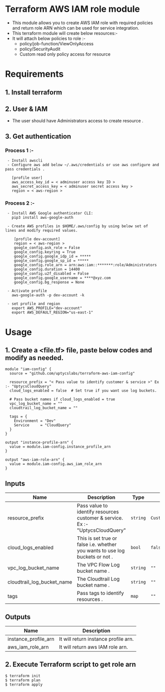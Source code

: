 # Terraform AWS IAM role module

* This module allows you to create AWS IAM role with required policies and return role ARN which can be used for service integration.
* This terraform module will create below resources:-
* It will attach below policies to role :-
  * policy/job-function/ViewOnlyAccess
  * policy/SecurityAudit
  * Custom read only policy access for resource


# Requirements

## 1. Install terraform

## 2. User & IAM 

- The user should have Administrators access to create resource .

## 3. Get authentication

### Process 1 :-

```
 - Install awscli
 - Configure aws add below ~/.aws/credentials or use aws configure and pass credentials .
   
   [profile user]
   aws_access_key_id = < adminuser access key ID >
   aws_secret_access_key = < adminuser secret access key >
   region = < aws-region >

```

### Process 2 :-

```
 - Install AWS Google authenticator CLI:
   pip3 install aws-google-auth
   
 - Create AWS profiles in $HOME/.aws/config by using below set of lines and modify required values.
 
    [profile dev-account]
    region = < aws-region >
    google_config.ask_role = False
    google_config.keyring = True
    google_config.google_idp_id = *****
    google_config.google_sp_id = *****
    google_config.role_arn = arn:aws:iam::*******:role/Administrators
    google_config.duration = 14400
    google_config.u2f_disabled = False
    google_config.google_username = ****@xyz.com
    google_config.bg_response = None

 - Activate profile  
   aws-google-auth -p dev-account -k
   
 - set profile and region  
   export AWS_PROFILE="dev-account"
   export AWS_DEFAULT_REGION="us-east-1"

```

# Usage

## 1. Create a <file.tf> file, paste below codes and modify as needed. 

```
module "iam-config" {
  source = "github.com/uptycslabs/terraform-aws-iam-config"
    
  resource_prefix = "< Pass value to identify customer & service >" Ex :- "UptycsCloudQuery"
  cloud_logs_enabled = false  # Set true if you want use log buckets.

  # Pass bucket names if cloud_logs_enabled = true
  vpc_log_bucket_name = ""
  cloudtrail_log_bucket_name = ""

  tags = {
    Environment = "Dev"
    Service     = "CloudQuery"
  }
}

output "instance-profile-arn" {
  value = module.iam-config.instance_profile_arn
}

output "aws-iam-role-arn" {
  value = module.iam-config.aws_iam_role_arn
}

```

## Inputs

| Name                      | Description                                                                                                        | Type          | Default          |
| ------------------------- | ------------------------------------------------------------------------------------------------------------------ | ------------- | ---------------- |
| resource_prefix           | Pass value to identify resources customer & service. Ex :- "UptycsCloudQuery"                                      | `string`      | `CustomerCloudQuery`|
| cloud_logs_enabled        | This is set true or false i.e. whether you wants to use log buckets or not .                                       | `bool`        | `false`          |
| vpc_log_bucket_name       | The VPC Flow Log bucket name .                                                                                     | `string`      | `""`             |
| cloudtrail_log_bucket_name| The Cloudtrail Log bucket name .                                                                                   | `string`      | `""`             |
| tags                      | Pass tags to identify resources .                                                                                  | `map`         | `""`             |


## Outputs

| Name                    | Description                                  |
| ----------------------- | -------------------------------------------- |
| instance_profile_arn    | It will return instance profile arn.         |
| aws_iam_role_arn        | It will return aws IAM role arn.             |


## 2. Execute Terraform script to get role arn
```
$ terraform init
$ terraform plan
$ terraform apply
```


